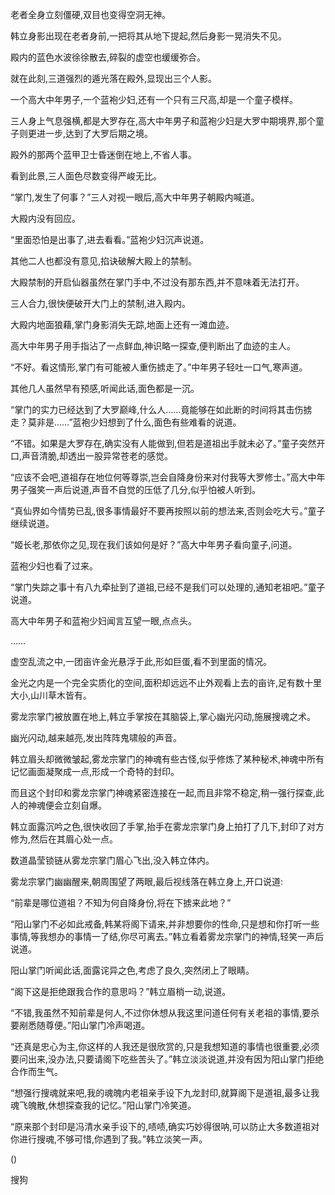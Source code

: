 
老者全身立刻僵硬,双目也变得空洞无神。

韩立身影出现在老者身前,一把将其从地下提起,然后身影一晃消失不见。

殿内的蓝色水波徐徐散去,碎裂的虚空也缓缓弥合。

就在此刻,三道强烈的遁光落在殿外,显现出三个人影。

一个高大中年男子,一个蓝袍少妇,还有一个只有三尺高,却是一个童子模样。

三人身上气息强横,都是大罗存在,高大中年男子和蓝袍少妇是大罗中期境界,那个童子则更进一步,达到了大罗后期之境。

殿外的那两个蓝甲卫士昏迷倒在地上,不省人事。

看到此景,三人面色尽数变得严峻无比。

“掌门,发生了何事？”三人对视一眼后,高大中年男子朝殿内喊道。

大殿内没有回应。

“里面恐怕是出事了,进去看看。”蓝袍少妇沉声说道。

其他二人也都没有意见,掐诀破解大殿上的禁制。

大殿禁制的开启仙器虽然在掌门手中,不过没有那东西,并不意味着无法打开。

三人合力,很快便破开大门上的禁制,进入殿内。

大殿内地面狼藉,掌门身影消失无踪,地面上还有一滩血迹。

高大中年男子用手指沾了一点鲜血,神识略一探查,便判断出了血迹的主人。

“不好。看这情形,掌门有可能被人重伤掳走了。”中年男子轻吐一口气,寒声道。

其他几人虽然早有预感,听闻此话,面色都是一沉。

“掌门的实力已经达到了大罗巅峰,什么人……竟能够在如此断的时间将其击伤掳走？莫非是……”蓝袍少妇想到了什么,面色有些难看的说道。

“不错。如果是大罗存在,确实没有人能做到,但若是道祖出手就未必了。”童子突然开口,声音清脆,却透出一股异常苍老的感觉。

“应该不会吧,道祖存在地位何等尊崇,岂会自降身份来对付我等大罗修士。”高大中年男子强笑一声后说道,声音不自觉的压低了几分,似乎怕被人听到。

“真仙界如今情势已乱,很多事情最好不要再按照以前的想法来,否则会吃大亏。”童子继续说道。

“姬长老,那依你之见,现在我们该如何是好？”高大中年男子看向童子,问道。

蓝袍少妇也看了过来。

“掌门失踪之事十有八九牵扯到了道祖,已经不是我们可以处理的,通知老祖吧。”童子说道。

高大中年男子和蓝袍少妇闻言互望一眼,点点头。

……

虚空乱流之中,一团亩许金光悬浮于此,形如巨蛋,看不到里面的情况。

金光之内是一个完全实质化的空间,面积却远远不止外观看上去的亩许,足有数十里大小,山川草木皆有。

雾龙宗掌门被放置在地上,韩立手掌按在其脑袋上,掌心幽光闪动,施展搜魂之术。

幽光闪动,越来越亮,发出阵阵鬼啸般的声音。

韩立眉头却微微皱起,雾龙宗掌门的神魂有些古怪,似乎修炼了某种秘术,神魂中所有记忆画面凝聚成一点,形成一个奇特的封印。

而且这个封印和雾龙宗掌门神魂紧密连接在一起,而且非常不稳定,稍一强行探查,此人的神魂便会立刻自爆。

韩立面露沉吟之色,很快收回了手掌,抬手在雾龙宗掌门身上拍打了几下,封印了对方修为,然后在其眉心处一点。

数道晶莹锁链从雾龙宗掌门眉心飞出,没入韩立体内。

雾龙宗掌门幽幽醒来,朝周围望了两眼,最后视线落在韩立身上,开口说道:

“前辈是哪位道祖？不知为何自降身份,将在下掳来此地？”

“阳山掌门不必如此戒备,韩某将阁下请来,并非想要你的性命,只是想和你打听一些事情,等我想办的事情一了结,你尽可离去。”韩立看着雾龙宗掌门的神情,轻笑一声后说道。

阳山掌门听闻此话,面露诧异之色,考虑了良久,突然闭上了眼睛。

“阁下这是拒绝跟我合作的意思吗？”韩立眉梢一动,说道。

“不错,我虽然不知前辈是何人,不过你休想从我这里问道任何有关老祖的事情,要杀要剐悉随尊便。”阳山掌门冷声喝道。

“还真是忠心为主,你这样的人我还是很欣赏的,只是我想知道的事情也很重要,必须要问出来,没办法,只要请阁下吃些苦头了。”韩立淡淡说道,并没有因为阳山掌门拒绝合作而生气。

“想强行搜魂就来吧,我的魂魄内老祖亲手设下九龙封印,就算阁下是道祖,最多让我魂飞魄散,休想探查我的记忆。”阳山掌门冷笑道。

“原来那个封印是冯清水亲手设下的,啧啧,确实巧妙得很呐,可以防止大多数道祖对你进行搜魂,不够可惜,你遇到了我。”韩立淡笑一声。

()

搜狗